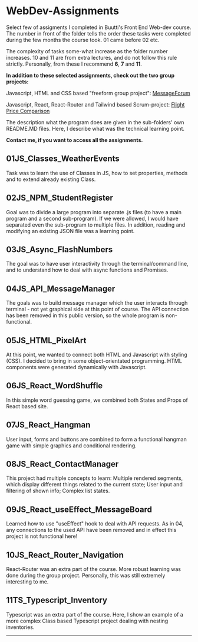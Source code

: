 # WebDev-Assignments
Select few of assigments I completed in Buutti's Front End Web-dev course.
The number in front of the folder tells the order these tasks were completed during the few months the course took. 01 came before 02 etc. 

The complexity of tasks some-what increase as the folder number increases. 10 and 11 are from extra lectures, and do not follow this rule strictly.
Personally, from these I recommend **6**, **7** and **11**.

**In addition to these selected assignments, check out the two group projects:**

Javascript, HTML and CSS based "freeform group project":
[MessageForum]()

Javascript, React, React-Router and Tailwind based Scrum-project:
[Flight Price Comparison]()

The description what the program does are given in the sub-folders' own README.MD files. Here, I describe what was the technical learning point.

**Contact me, if you want to access all the assignments.**

## 01JS_Classes_WeatherEvents

Task was to learn the use of Classes in JS, how to set properties, methods and to extend already existing Class.

## 02JS_NPM_StudentRegister

Goal was to divide a large program into separate .js files (to have a main program and a second sub-program). If we were allowed, I would have separated even the sub-program to multiple files. In addition, reading and modifying an existing JSON file was a learning point.

## 03JS_Async_FlashNumbers

The goal was to have user interactivity through the terminal/command line, and to understand how to deal with async functions and Promises. 

## 04JS_API_MessageManager

The goals was to build message manager which the user interacts through terminal - not yet graphical side at this point of course. The API connection has been removed in this public version, so the whole program is non-functional.

## 05JS_HTML_PixelArt

At this point, we wanted to connect both HTML and Javascript with styling (CSS). I decided to bring in some object-orientated programming. HTML components were generated dynamically with Javascript.

## 06JS_React_WordShuffle

In this simple word guessing game, we combined both States and Props of React based site.

## 07JS_React_Hangman

User input, forms and buttons are combined to form a functional hangman game with simple graphics and conditional rendering.

## 08JS_React_ContactManager

This project had multiple concepts to learn: Multiple rendered segments, which display different things related to the current state; 
User input and filtering of shown info;
Complex list states.

## 09JS_React_useEffect_MessageBoard

Learned how to use "useEffect" hook to deal with API requests. As in 04, any connections to the used API have been removed and in effect this project is not functional here!

## 10JS_React_Router_Navigation

React-Router was an extra part of the course. More robust learning was done during the group project. Personally, this was still extremely interesting to me.

## 11TS_Typescript_Inventory

Typescript was an extra part of the course. Here, I show an example of a more complex Class based Typescript project dealing with nesting inventories.

--------------------------------
